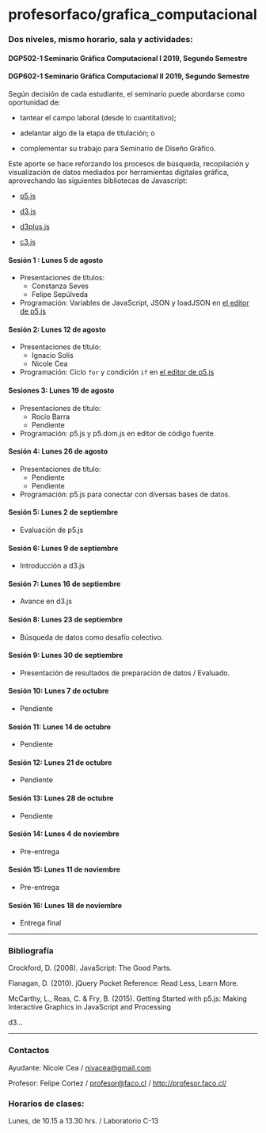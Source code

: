 # profesorfaco/grafica_computacional

### Dos niveles, mismo horario, sala y actividades:

#### DGP502-1 Seminario Gráfica Computacional I 2019, Segundo Semestre
#### DGP602-1 Seminario Gráfica Computacional II 2019, Segundo Semestre

Según decisión de cada estudiante, el seminario puede abordarse como oportunidad de:

- tantear el campo laboral (desde lo cuantitativo); 

- adelantar algo de la etapa de titulación; o 

- complementar su trabajo para Seminario de Diseño Gráfico.

Este aporte se hace reforzando los procesos de búsqueda, recopilación y visualización de datos mediados por herramientas digitales gráfica, aprovechando las siguientes bibliotecas de Javascript:

- [p5.js](https://p5js.org/)

- [d3.js](https://d3js.org/)

- [d3plus.js](https://d3plus.org/)

- [c3.js](https://c3js.org/)

#### Sesión 1 : Lunes 5 de agosto 
- Presentaciones de títulos: 
  - Constanza Seves
  - Felipe Sepúlveda
- Programación: Variables de JavaScript, JSON y loadJSON en [el editor de p5.js](https://editor.p5js.org/profesorfaco/sketches/NwzBh3HCu)

#### Sesión 2: Lunes 12 de agosto
- Presentaciones  de título:
  -  Ignacio Solís
  -  Nicole Cea
- Programación: Ciclo `for` y condición `if` en [el editor de p5.js](https://editor.p5js.org/profesorfaco/sketches/14qdRBHU4)

#### Sesiones 3: Lunes 19 de agosto
- Presentaciones de título: 
  - Rocío Barra
  - Pendiente 
- Programación: p5.js y p5.dom.js en editor de código fuente.

#### Sesión 4: Lunes 26 de agosto
- Presentaciones de título: 
   - Pendiente
   - Pendiente
- Programación: p5.js para conectar con diversas bases de datos.  

#### Sesión 5: Lunes 2 de septiembre
- Evaluación de p5.js

#### Sesión 6: Lunes 9 de septiembre
- Introducción a d3.js

#### Sesión 7: Lunes 16 de septiembre
- Avance en d3.js

#### Sesión 8: Lunes 23 de septiembre
 - Búsqueda de datos como desafío colectivo.
 
#### Sesión 9: Lunes 30 de septiembre
- Presentación de resultados de preparación de datos / Evaluado.

#### Sesión 10: Lunes 7 de octubre
- Pendiente

#### Sesión 11: Lunes 14 de octubre
- Pendiente

#### Sesión 12: Lunes 21 de octubre
- Pendiente

#### Sesión 13: Lunes 28 de octubre
- Pendiente

#### Sesión 14: Lunes 4 de noviembre
- Pre-entrega

#### Sesión 15: Lunes 11 de noviembre
- Pre-entrega

#### Sesión 16: Lunes 18 de noviembre
- Entrega final

- - - - - -

### Bibliografía

Crockford, D. (2008). JavaScript: The Good Parts.

Flanagan, D. (2010). jQuery Pocket Reference: Read Less, Learn More.

McCarthy, L., Reas, C. & Fry, B. (2015). Getting Started with p5.js: Making Interactive Graphics in JavaScript and Processing

d3...

- - - - - -

### Contactos

Ayudante: Nicole Cea / nivacea@gmail.com 

Profesor: Felipe Cortez / profesor@faco.cl / http://profesor.faco.cl/

### Horarios de clases:

Lunes, de 10.15 a 13.30 hrs. / Laboratorio C-13

